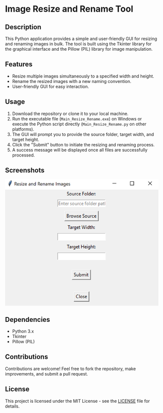 # Image Resize and Rename Tool

## Description
This Python application provides a simple and user-friendly GUI for resizing and renaming images in bulk. The tool is built using the Tkinter library for the graphical interface and the Pillow (PIL) library for image manipulation.

## Features
- Resize multiple images simultaneously to a specified width and height.
- Rename the resized images with a new naming convention.
- User-friendly GUI for easy interaction.

## Usage
1. Download the repository or clone it to your local machine.
2. Run the executable file (`Main_Resize_Rename.exe`) on Windows or execute the Python script directly (`Main_Resize_Rename.py` on other platforms).
3. The GUI will prompt you to provide the source folder, target width, and target height.
4. Click the "Submit" button to initiate the resizing and renaming process.
5. A success message will be displayed once all files are successfully processed.

## Screenshots
![Application Screenshot](/application_screenshot.png)

## Dependencies
- Python 3.x
- Tkinter
- Pillow (PIL)

## Contributions
Contributions are welcome! Feel free to fork the repository, make improvements, and submit a pull request.

## License
This project is licensed under the MIT License - see the [LICENSE](LICENSE) file for details.
